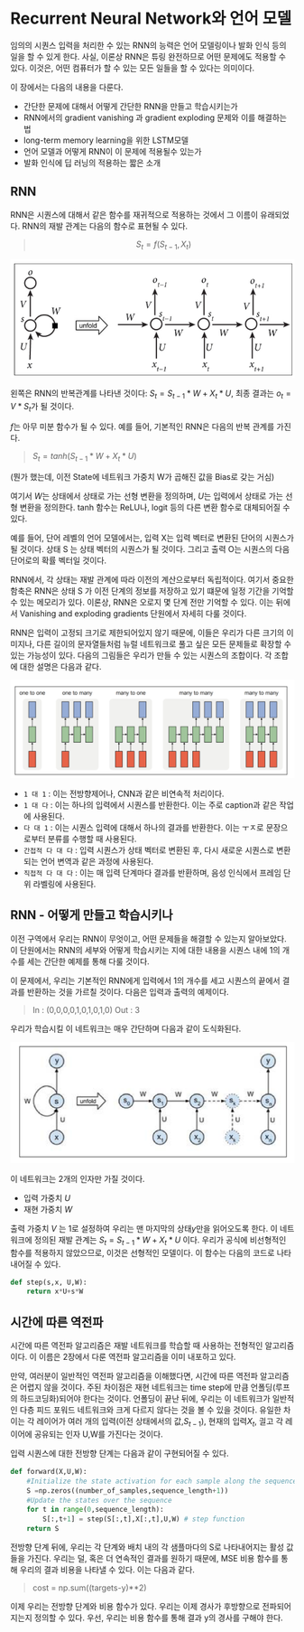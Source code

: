 # Recurrent Neural Network와 언어 모델

임의의 시퀀스 입력을 처리한 수 있는 RNN의 능력은 언어 모델링이나 발화 인식 등의 일을 할 수 있게 한다. 사실, 이론상 RNN은 튜링 완전하므로 어떤 문제에도 적용할 수 있다. 이것은, 어떤 컴퓨터가 할 수 있는 모든 일들을 할 수 있다는 의미이다.

이 장에서는 다음의 내용을 다룬다.

- 간단한 문제에 대해서 어떻게 간단한 RNN을 만들고 학습시키는가
- RNN에서의 gradient vanishing 과 gradient exploding 문제와 이를 해결하는 법
- long-term memory learning을 위한 LSTM모델
- 언어 모델과 어떻게 RNN이 이 문제에 적용될수 있는가
- 발화 인식에 딥 러닝의 적용하는 짧은 소개

## RNN

RNN은 시퀀스에 대해서 같은 함수를 재귀적으로 적용하는 것에서 그 이름이 유래되었다. RNN의 재발 관계는 다음의 함수로 표현될 수 있다.
> $$S_t = f(S_{t-1},X_t)$$

![Visualisation of RNN](./img/6th/1.png)

왼쪽은 RNN의 반복관계를 나타낸 것이다: $S_t = S_{t-1}*W+X_t*U$, 최종 결과는 $o_t = V*S_t$가 될 것이다.

$f$는 아무 미분 함수가 될 수 있다. 예를 들어, 기본적인 RNN은 다음의 반복 관계를 가진다.

>$S_t = tanh(S_{t-1}*W+X_t*U)$

(뭔가 했는데, 이전 State에 네트워크 가중치 W가 곱해진 값을 Bias로 갖는 거심)

여기서 $W$는 상태에서 상태로 가는 선형 변환을 정의하며, $U$는 입력에서 상태로 가는 선형 변환을 정의한다. tanh 함수는 ReLU나, logit 등의 다른 변환 함수로 대체되어질 수 있다.

예를 들어, 단어 레벨의 언어 모델에서는, 입력 X는 입력 벡터로 변환된 단어의 시퀀스가 될 것이다. 상태 S 는 상태 벡터의 시퀀스가 될 것이다. 그리고 출력 O는 시퀀스의 다음 단어로의 확률 벡터일 것이다.

RNN에서, 각 상태는 재발 관계에 따라 이전의 계산으로부터 독립적이다. 여기서 중요한 함축은 RNN은 상태 S 가 이전 단계의 정보를 저장하고 있기 떄문에 일정 기간을 기억할 수 있는 메모리가 있다. 이론상, RNN은 오로지 몇 단계 전만 기억할 수 있다. 이는 뒤에서 Vanishing and exploding gradients 단원에서 자세히 다룰 것이다.

RNN은 입력이 고정되 크기로 제한되어있지 않기 때문에, 이들은 우리가 다른 크기의 이미지나, 다른 길이의 문자열들처럼 뉴럴 네트워크로 풀고 싶은 모든 문제들로 확장할 수 있는 가능성이 있다. 다음의 그림들은 우리가 만들 수 있는 시퀀스의 조합이다. 각 조합에 대한 설명은 다음과 같다.

![Visualizations of sequence combinations can be done with RNN](./img/6th/2.png)

- `1 대 1` : 이는 전방향제어나, CNN과 같은 비연속적 처리이다.
- `1 대 다` : 이는 하나의 입력에서 시퀀스를 반환한다. 이는 주로 caption과 같은 작업에 사용된다.
- `다 대 1` : 이는 시퀀스 입력에 대해서 하나의 결과를 반환한다. 이는 ㅜㅈ로 문장으로부터 분류를 수행할 때 사용된다.
- `간접적 다 대 다` : 입력 시퀀스가 상태 벡터로 변환된 후, 다시 새로운 시퀀스로 변환되는 언어 변역과 같은 과정에 사용된다.
- `직접적 다 대 다` : 이는 매 입력 단계마다 결과를 반환하며, 음성 인식에서 프레임 단위 라벨링에 사용된다.

## RNN - 어떻게 만들고 학습시키나

이전 구역에서 우리는 RNN이 무엇이고, 어떤 문제들을 해결할 수 있는지 알아보았다. 이 단원에서는 RNN의 세부와 어떻게 학습시키는 지에 대한 내용을 시퀀스 내에 1의 개수를 세는 간단한 예제를 통해 다룰 것이다.

이 문제에서, 우리는 기본적인 RNN에게 입력에서 1의 개수를 세고 시퀀스의 끝에서 결과를 반환하는 것을 가르칠 것이다. 다음은 입력과 출력의 예제이다.

> In : (0,0,0,0,1,0,1,0,1,0)
> Out : 3

우리가 학습시킬 이 네트워크는 매우 간단하며 다음과 같이 도식화된다.

![illustration of RNN counting ones in sequence](./img/6th/3.png)

이 네트워크는 2개의 인자만 가질 것이다.

- 입력 가중치 $U$
- 재현 가중치 $W$

출력 가중치 $V$ 는 1로 설정하여 우리는 맨 마지막의 상태$y$만을 읽어오도록 한다. 이 네트워크에 정의된 재발 관계는 $S_t=S_{t-1}*W+X_t*U$ 이다. 우리가 공식에 비선형적인 함수를 적용하지 않았으므로, 이것은 선형적인 모델이다. 이 함수는 다음의 코드로 나타내어질 수 있다.

```python
def step(s,x, U,W):
    return x*U+s*W
```

## 시간에 따른 역전파

시간에 따른 역전파 알고리즘은 재발 네트워크를 학습할 때 사용하는 전형적인 알고리즘이다. 이 이름은 2장에서 다룬 역전파 알고리즘을 이미 내포하고 있다.

만약, 여러분이 일반적인 역전파 알고리즘을 이해했다면, 시간에 따른 역전파 알고리즘은 어렵지 않을 것이다. 주된 차이점은 재현 네트워크는 time step에 만큼 언폴딩(루프의 하드코딩화)되어야 한다는 것이다. 언폴딩이 끝난 뒤에, 우리는 이 네트워크가 일반적인 다층 피드 포워드 네트워크와 크게 다르지 않다는 것을 볼 수 있을 것이다. 유일한 차이는 각 레이어가 여러 개의 입력(이전 상태에서의 값,$S_{t-1}$), 현재의 입력$X_t$, 긜고 각 레이어에 공유되는 인자 U,W를 가진다는 것이다.

입력 시퀀스에 대한 전방향 단계는 다음과 같이 구현되어질 수 있다.

```python
def forward(X,U,W):
    #Initialize the state activation for each sample along the sequence
    S =np.zeros((number_of_samples,sequence_length+1))
    #Update the states over the sequence
    for t in range(0,sequence_length):
        S[:,t+1] = step(S[:,t],X[:,t],U,W) # step function
    return S
```

전방향 단계 뒤에, 우리는 각 단계와 배치 내의 각 샘플마다의 S로 나타내어지는 활성 값들을 가진다. 우리는 덜, 혹은 더 연속적인 결과를 원하기 때문에, MSE 비용 함수를 통해 우리의 결과 비용을 나타낼 수 있다. 이는 다음과 같다.

> cost = np.sum((targets-y)**2)

이제 우리는 전방향 단계와 비용 함수가 있다. 우리는 이제 경사가 후방향으로 전파되어지는지 정의할 수 있다. 우선, 우리는 비용 함수를 통해 결과 y의 경사를 구해야 한다. 